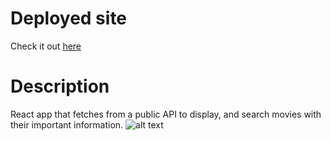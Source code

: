 # Deployed site

Check it out [here](https://luft-react-movie-database.netlify.app)

# Description

React app that fetches from a public API to display, and search movies with their important information.
![alt text](https://i.imgur.com/RVe7xuD.png)
